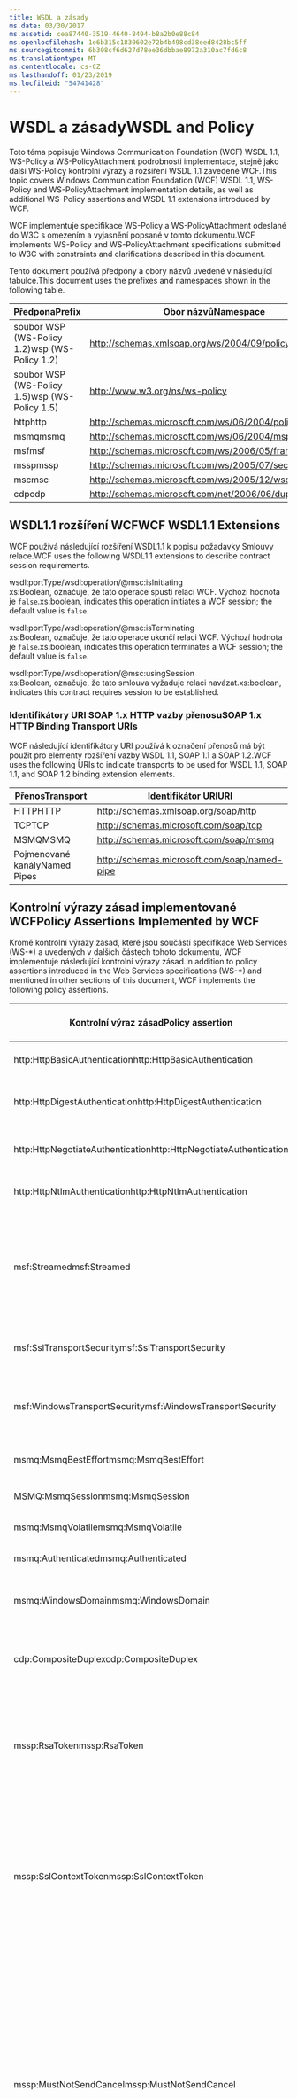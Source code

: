 ```yaml
---
title: WSDL a zásady
ms.date: 03/30/2017
ms.assetid: cea87440-3519-4640-8494-b8a2b0e88c84
ms.openlocfilehash: 1e6b315c1830602e72b4b498cd38eed8428bc5ff
ms.sourcegitcommit: 6b308cf6d627d78ee36dbbae8972a310ac7fd6c8
ms.translationtype: MT
ms.contentlocale: cs-CZ
ms.lasthandoff: 01/23/2019
ms.locfileid: "54741428"
---
```

# <a name="wsdl-and-policy"></a><span data-ttu-id="3b502-102">WSDL a zásady</span><span class="sxs-lookup"><span data-stu-id="3b502-102">WSDL and Policy</span></span>
<span data-ttu-id="3b502-103">Toto téma popisuje Windows Communication Foundation (WCF) WSDL 1.1, WS-Policy a WS-PolicyAttachment podrobnosti implementace, stejně jako další WS-Policy kontrolní výrazy a rozšíření WSDL 1.1 zavedené WCF.</span><span class="sxs-lookup"><span data-stu-id="3b502-103">This topic covers Windows Communication Foundation (WCF) WSDL 1.1, WS-Policy and WS-PolicyAttachment implementation details, as well as additional WS-Policy assertions and WSDL 1.1 extensions introduced by WCF.</span></span>  
  
 <span data-ttu-id="3b502-104">WCF implementuje specifikace WS-Policy a WS-PolicyAttachment odeslané do W3C s omezením a vyjasnění popsané v tomto dokumentu.</span><span class="sxs-lookup"><span data-stu-id="3b502-104">WCF implements WS-Policy and WS-PolicyAttachment specifications submitted to W3C with constraints and clarifications described in this document.</span></span>  
  
 <span data-ttu-id="3b502-105">Tento dokument používá předpony a obory názvů uvedené v následující tabulce.</span><span class="sxs-lookup"><span data-stu-id="3b502-105">This document uses the prefixes and namespaces shown in the following table.</span></span>  
  
|<span data-ttu-id="3b502-106">Předpona</span><span class="sxs-lookup"><span data-stu-id="3b502-106">Prefix</span></span>|<span data-ttu-id="3b502-107">Obor názvů</span><span class="sxs-lookup"><span data-stu-id="3b502-107">Namespace</span></span>|  
|------------|---------------|  
|<span data-ttu-id="3b502-108">soubor WSP (WS-Policy 1.2)</span><span class="sxs-lookup"><span data-stu-id="3b502-108">wsp (WS-Policy 1.2)</span></span>|http://schemas.xmlsoap.org/ws/2004/09/policy|  
|<span data-ttu-id="3b502-109">soubor WSP (WS-Policy 1.5)</span><span class="sxs-lookup"><span data-stu-id="3b502-109">wsp (WS-Policy 1.5)</span></span>|http://www.w3.org/ns/ws-policy|  
|<span data-ttu-id="3b502-110">http</span><span class="sxs-lookup"><span data-stu-id="3b502-110">http</span></span>|http://schemas.microsoft.com/ws/06/2004/policy/http|  
|<span data-ttu-id="3b502-111">msmq</span><span class="sxs-lookup"><span data-stu-id="3b502-111">msmq</span></span>|http://schemas.microsoft.com/ws/06/2004/mspolicy/msmq|  
|<span data-ttu-id="3b502-112">msf</span><span class="sxs-lookup"><span data-stu-id="3b502-112">msf</span></span>|http://schemas.microsoft.com/ws/2006/05/framing/policy|  
|<span data-ttu-id="3b502-113">mssp</span><span class="sxs-lookup"><span data-stu-id="3b502-113">mssp</span></span>|http://schemas.microsoft.com/ws/2005/07/securitypolicy|  
|<span data-ttu-id="3b502-114">msc</span><span class="sxs-lookup"><span data-stu-id="3b502-114">msc</span></span>|http://schemas.microsoft.com/ws/2005/12/wsdl/contract|  
|<span data-ttu-id="3b502-115">cdp</span><span class="sxs-lookup"><span data-stu-id="3b502-115">cdp</span></span>|http://schemas.microsoft.com/net/2006/06/duplex|  
  
## <a name="wcf-wsdl11-extensions"></a><span data-ttu-id="3b502-116">WSDL1.1 rozšíření WCF</span><span class="sxs-lookup"><span data-stu-id="3b502-116">WCF WSDL1.1 Extensions</span></span>  
 <span data-ttu-id="3b502-117">WCF používá následující rozšíření WSDL1.1 k popisu požadavky Smlouvy relace.</span><span class="sxs-lookup"><span data-stu-id="3b502-117">WCF uses the following WSDL1.1 extensions to describe contract session requirements.</span></span>  
  
 wsdl:portType/wsdl:operation/@msc:isInitiating  
 <span data-ttu-id="3b502-118">xs:Boolean, označuje, že tato operace spustí relaci WCF. Výchozí hodnota je `false`.</span><span class="sxs-lookup"><span data-stu-id="3b502-118">xs:boolean, indicates this operation initiates a WCF session; the default value is `false`.</span></span>  
  
 wsdl:portType/wsdl:operation/@msc:isTerminating  
 <span data-ttu-id="3b502-119">xs:Boolean, označuje, že tato operace ukončí relaci WCF. Výchozí hodnota je `false`.</span><span class="sxs-lookup"><span data-stu-id="3b502-119">xs:boolean, indicates this operation terminates a WCF session; the default value is `false`.</span></span>  
  
 wsdl:portType/wsdl:operation/@msc:usingSession  
 <span data-ttu-id="3b502-120">xs:Boolean, označuje, že tato smlouva vyžaduje relaci navázat.</span><span class="sxs-lookup"><span data-stu-id="3b502-120">xs:boolean, indicates this contract requires session to be established.</span></span>  
  
### <a name="soap-1x-http-binding-transport-uris"></a><span data-ttu-id="3b502-121">Identifikátory URI SOAP 1.x HTTP vazby přenosu</span><span class="sxs-lookup"><span data-stu-id="3b502-121">SOAP 1.x HTTP Binding Transport URIs</span></span>  
 <span data-ttu-id="3b502-122">WCF následující identifikátory URI používá k označení přenosů má být použit pro elementy rozšíření vazby WSDL 1.1, SOAP 1.1 a SOAP 1.2.</span><span class="sxs-lookup"><span data-stu-id="3b502-122">WCF uses the following URIs to indicate transports to be used for WSDL 1.1, SOAP 1.1, and SOAP 1.2 binding extension elements.</span></span>  
  
|<span data-ttu-id="3b502-123">Přenos</span><span class="sxs-lookup"><span data-stu-id="3b502-123">Transport</span></span>|<span data-ttu-id="3b502-124">Identifikátor URI</span><span class="sxs-lookup"><span data-stu-id="3b502-124">URI</span></span>|  
|---------------|---------|  
|<span data-ttu-id="3b502-125">HTTP</span><span class="sxs-lookup"><span data-stu-id="3b502-125">HTTP</span></span>|http://schemas.xmlsoap.org/soap/http|  
|<span data-ttu-id="3b502-126">TCP</span><span class="sxs-lookup"><span data-stu-id="3b502-126">TCP</span></span>|http://schemas.microsoft.com/soap/tcp|  
|<span data-ttu-id="3b502-127">MSMQ</span><span class="sxs-lookup"><span data-stu-id="3b502-127">MSMQ</span></span>|http://schemas.microsoft.com/soap/msmq|  
|<span data-ttu-id="3b502-128">Pojmenované kanály</span><span class="sxs-lookup"><span data-stu-id="3b502-128">Named Pipes</span></span>|http://schemas.microsoft.com/soap/named-pipe|  
  
## <a name="policy-assertions-implemented-by-wcf"></a><span data-ttu-id="3b502-129">Kontrolní výrazy zásad implementované WCF</span><span class="sxs-lookup"><span data-stu-id="3b502-129">Policy Assertions Implemented by WCF</span></span>  
 <span data-ttu-id="3b502-130">Kromě kontrolní výrazy zásad, které jsou součástí specifikace Web Services (WS-\*) a uvedených v dalších částech tohoto dokumentu, WCF implementuje následující kontrolní výrazy zásad.</span><span class="sxs-lookup"><span data-stu-id="3b502-130">In addition to policy assertions introduced in the Web Services specifications (WS-\*) and mentioned in other sections of this document, WCF implements the following policy assertions.</span></span>  
  
|<span data-ttu-id="3b502-131">Kontrolní výraz zásad</span><span class="sxs-lookup"><span data-stu-id="3b502-131">Policy assertion</span></span>|<span data-ttu-id="3b502-132">Předmět zásad</span><span class="sxs-lookup"><span data-stu-id="3b502-132">Policy subject</span></span>|<span data-ttu-id="3b502-133">Popis</span><span class="sxs-lookup"><span data-stu-id="3b502-133">Description</span></span>|  
|----------------------|--------------------|-----------------|  
|<span data-ttu-id="3b502-134">http:HttpBasicAuthentication</span><span class="sxs-lookup"><span data-stu-id="3b502-134">http:HttpBasicAuthentication</span></span>|<span data-ttu-id="3b502-135">Koncový bod</span><span class="sxs-lookup"><span data-stu-id="3b502-135">Endpoint</span></span>|<span data-ttu-id="3b502-136">Koncový bod používá HTTP Basic Authentication.</span><span class="sxs-lookup"><span data-stu-id="3b502-136">Endpoint uses HTTP Basic Authentication.</span></span>|  
|<span data-ttu-id="3b502-137">http:HttpDigestAuthentication</span><span class="sxs-lookup"><span data-stu-id="3b502-137">http:HttpDigestAuthentication</span></span>|<span data-ttu-id="3b502-138">Koncový bod</span><span class="sxs-lookup"><span data-stu-id="3b502-138">Endpoint</span></span>|<span data-ttu-id="3b502-139">Koncový bod používá ověřování pomocí protokolu HTTP Digest.</span><span class="sxs-lookup"><span data-stu-id="3b502-139">Endpoint uses HTTP Digest Authentication.</span></span>|  
|<span data-ttu-id="3b502-140">http:HttpNegotiateAuthentication</span><span class="sxs-lookup"><span data-stu-id="3b502-140">http:HttpNegotiateAuthentication</span></span>|<span data-ttu-id="3b502-141">Koncový bod</span><span class="sxs-lookup"><span data-stu-id="3b502-141">Endpoint</span></span>|<span data-ttu-id="3b502-142">Koncový bod používá ověřování vyjednávání protokolu HTTP.</span><span class="sxs-lookup"><span data-stu-id="3b502-142">Endpoint uses HTTP Negotiate Authentication.</span></span>|  
|<span data-ttu-id="3b502-143">http:HttpNtlmAuthentication</span><span class="sxs-lookup"><span data-stu-id="3b502-143">http:HttpNtlmAuthentication</span></span>|<span data-ttu-id="3b502-144">Koncový bod</span><span class="sxs-lookup"><span data-stu-id="3b502-144">Endpoint</span></span>|<span data-ttu-id="3b502-145">Koncový bod používá ověřování protokolem NTLM HTTP.</span><span class="sxs-lookup"><span data-stu-id="3b502-145">Endpoint uses HTTP NTLM Authentication.</span></span>|  
|<span data-ttu-id="3b502-146">msf:Streamed</span><span class="sxs-lookup"><span data-stu-id="3b502-146">msf:Streamed</span></span>|<span data-ttu-id="3b502-147">Koncový bod</span><span class="sxs-lookup"><span data-stu-id="3b502-147">Endpoint</span></span>|<span data-ttu-id="3b502-148">Koncový bod používá rámce datový proud zprávy.</span><span class="sxs-lookup"><span data-stu-id="3b502-148">Endpoint uses streamed message framing.</span></span> <span data-ttu-id="3b502-149">Tento kontrolní výraz se používá s protokolem rámce zpráv poskytuje pro přenosy, jako je například TCP a pojmenované kanály.</span><span class="sxs-lookup"><span data-stu-id="3b502-149">This assertion is used with the Message Framing protocol provided for transports such as TCP, and named pipes.</span></span>|  
|<span data-ttu-id="3b502-150">msf:SslTransportSecurity</span><span class="sxs-lookup"><span data-stu-id="3b502-150">msf:SslTransportSecurity</span></span>|<span data-ttu-id="3b502-151">Koncový bod</span><span class="sxs-lookup"><span data-stu-id="3b502-151">Endpoint</span></span>|<span data-ttu-id="3b502-152">Koncový bod používá zabezpečení přenosové vrstvy (TLS) s rámce zpráv.</span><span class="sxs-lookup"><span data-stu-id="3b502-152">Endpoint uses transport-layer security (TLS) with message framing.</span></span>|  
|<span data-ttu-id="3b502-153">msf:WindowsTransportSecurity</span><span class="sxs-lookup"><span data-stu-id="3b502-153">msf:WindowsTransportSecurity</span></span>|<span data-ttu-id="3b502-154">Koncový bod</span><span class="sxs-lookup"><span data-stu-id="3b502-154">Endpoint</span></span>|<span data-ttu-id="3b502-155">Koncový bod používá zprostředkovatel zabezpečení vyjednávání (SPNEGO) s rámce zpráv.</span><span class="sxs-lookup"><span data-stu-id="3b502-155">Endpoint uses Security Provider Negotiation (SPNEGO) with message framing.</span></span>|  
|<span data-ttu-id="3b502-156">msmq:MsmqBestEffort</span><span class="sxs-lookup"><span data-stu-id="3b502-156">msmq:MsmqBestEffort</span></span>|<span data-ttu-id="3b502-157">Koncový bod</span><span class="sxs-lookup"><span data-stu-id="3b502-157">Endpoint</span></span>|<span data-ttu-id="3b502-158">Služby MSMQ s best effort zárukami.</span><span class="sxs-lookup"><span data-stu-id="3b502-158">MSMQ with best-effort guarantees.</span></span>|  
|<span data-ttu-id="3b502-159">MSMQ:MsmqSession</span><span class="sxs-lookup"><span data-stu-id="3b502-159">msmq:MsmqSession</span></span>|<span data-ttu-id="3b502-160">Koncový bod</span><span class="sxs-lookup"><span data-stu-id="3b502-160">Endpoint</span></span>|<span data-ttu-id="3b502-161">Zaručuje služby MSMQ s relací.</span><span class="sxs-lookup"><span data-stu-id="3b502-161">MSMQ with Session guarantees.</span></span>|  
|<span data-ttu-id="3b502-162">msmq:MsmqVolatile</span><span class="sxs-lookup"><span data-stu-id="3b502-162">msmq:MsmqVolatile</span></span>|<span data-ttu-id="3b502-163">Koncový bod</span><span class="sxs-lookup"><span data-stu-id="3b502-163">Endpoint</span></span>|<span data-ttu-id="3b502-164">Volatile služby MSMQ.</span><span class="sxs-lookup"><span data-stu-id="3b502-164">MSMQ Volatile.</span></span>|  
|<span data-ttu-id="3b502-165">msmq:Authenticated</span><span class="sxs-lookup"><span data-stu-id="3b502-165">msmq:Authenticated</span></span>|<span data-ttu-id="3b502-166">Koncový bod</span><span class="sxs-lookup"><span data-stu-id="3b502-166">Endpoint</span></span>|<span data-ttu-id="3b502-167">Ověřování se používá u přenosu služby MSMQ.</span><span class="sxs-lookup"><span data-stu-id="3b502-167">Authentication is used with MSMQ transport.</span></span>|  
|<span data-ttu-id="3b502-168">msmq:WindowsDomain</span><span class="sxs-lookup"><span data-stu-id="3b502-168">msmq:WindowsDomain</span></span>|<span data-ttu-id="3b502-169">Koncový bod</span><span class="sxs-lookup"><span data-stu-id="3b502-169">Endpoint</span></span>|<span data-ttu-id="3b502-170">Ověřování v doméně Windows používaný službou MSMQ.</span><span class="sxs-lookup"><span data-stu-id="3b502-170">MSMQ uses Windows Domain authentication.</span></span>|  
|<span data-ttu-id="3b502-171">cdp:CompositeDuplex</span><span class="sxs-lookup"><span data-stu-id="3b502-171">cdp:CompositeDuplex</span></span>|<span data-ttu-id="3b502-172">Koncový bod</span><span class="sxs-lookup"><span data-stu-id="3b502-172">Endpoint</span></span>|<span data-ttu-id="3b502-173">Koncový bod používá dvě samostatné opačný přenosové připojení pro ani výstupní zprávy.</span><span class="sxs-lookup"><span data-stu-id="3b502-173">Endpoint uses two separate converse transport connections for in and out messages.</span></span>|  
|<span data-ttu-id="3b502-174">mssp:RsaToken</span><span class="sxs-lookup"><span data-stu-id="3b502-174">mssp:RsaToken</span></span>|<span data-ttu-id="3b502-175">Vnořené</span><span class="sxs-lookup"><span data-stu-id="3b502-175">Nested</span></span>|<span data-ttu-id="3b502-176">Výraz klíče tokenu RSA.</span><span class="sxs-lookup"><span data-stu-id="3b502-176">RSA key token assertion.</span></span> <span data-ttu-id="3b502-177">Tento požadavek obvykle splněn serializovat přímo jako součást informací o klíči v podporujícími podpis klíčem RSA.</span><span class="sxs-lookup"><span data-stu-id="3b502-177">This requirement is typically satisfied by an RSA key serialized directly as part of the key information in an endorsing signature.</span></span>|  
|<span data-ttu-id="3b502-178">mssp:SslContextToken</span><span class="sxs-lookup"><span data-stu-id="3b502-178">mssp:SslContextToken</span></span>|<span data-ttu-id="3b502-179">Vnořené</span><span class="sxs-lookup"><span data-stu-id="3b502-179">Nested</span></span>|<span data-ttu-id="3b502-180">Vyžaduje použít SecurityContextToken pomocí binární TLS handshake pomocí WS-Trust.</span><span class="sxs-lookup"><span data-stu-id="3b502-180">Requires that a SecurityContextToken obtained using binary TLS handshake using WS-Trust be used.</span></span> <span data-ttu-id="3b502-181">Vnořené výrazy zahrnují: sp:RequireDerivedKeys, mssp:MustNotSendCancel, mssp:RequireClientCertificate.</span><span class="sxs-lookup"><span data-stu-id="3b502-181">Nested assertions include: sp:RequireDerivedKeys, mssp:MustNotSendCancel, mssp:RequireClientCertificate.</span></span>|  
|<span data-ttu-id="3b502-182">mssp:MustNotSendCancel</span><span class="sxs-lookup"><span data-stu-id="3b502-182">mssp:MustNotSendCancel</span></span>|<span data-ttu-id="3b502-183">Vnořené</span><span class="sxs-lookup"><span data-stu-id="3b502-183">Nested</span></span>|<span data-ttu-id="3b502-184">Určuje, že žádost o token zabezpečení (RVNÍ) požádat o zprávy [WS-Trust] zrušit vazbu [WS-Trust, WS-SC] požadavek neposílali na vydavatele dané SecurityContextToken.</span><span class="sxs-lookup"><span data-stu-id="3b502-184">Specifies a requirement that a request security token (RST) request messages [WS-Trust] using the Cancel binding [WS-Trust, WS-SC] not be sent to the issuer of a given SecurityContextToken.</span></span> <span data-ttu-id="3b502-185">Pokud tento kontrolní výraz je k dispozici, nesmí tyto zprávy žádosti odeslané na vydavatele.</span><span class="sxs-lookup"><span data-stu-id="3b502-185">If this assertion is present, then such request messages must not be sent to the issuer.</span></span> <span data-ttu-id="3b502-186">Pokud tento kontrolní výraz není k dispozici, můžete takové žádosti o zprávy odeslané na vydavatele.</span><span class="sxs-lookup"><span data-stu-id="3b502-186">If this assertion is not present, then such request messages can be sent to the issuer.</span></span>|  
|<span data-ttu-id="3b502-187">mssp:RequireClientCertificate</span><span class="sxs-lookup"><span data-stu-id="3b502-187">mssp:RequireClientCertificate</span></span>|<span data-ttu-id="3b502-188">Vnořené</span><span class="sxs-lookup"><span data-stu-id="3b502-188">Nested</span></span>|<span data-ttu-id="3b502-189">Tento volitelný prvek určuje požadavek na klientský certifikát, který se poskytuje jako součást TLSNEGO protokolu.</span><span class="sxs-lookup"><span data-stu-id="3b502-189">This optional element specifies a requirement for a client certificate to be provided as part of the TLSNEGO protocol.</span></span> <span data-ttu-id="3b502-190">Pokud tento kontrolní výraz je k dispozici, musí být zadaná klientský certifikát.</span><span class="sxs-lookup"><span data-stu-id="3b502-190">If this assertion is present, then a client certificate must be provided.</span></span> <span data-ttu-id="3b502-191">Pokud tento kontrolní výraz není k dispozici, nesmí být zadaná klientský certifikát.</span><span class="sxs-lookup"><span data-stu-id="3b502-191">If this assertion is not present, then a client certificate must not be provided.</span></span> <span data-ttu-id="3b502-192">Tento kontrolní výraz se nesmí používat mimo mssp:SslContextToken.</span><span class="sxs-lookup"><span data-stu-id="3b502-192">This assertion must not be used outside of mssp:SslContextToken.</span></span>|  
  
## <a name="see-also"></a><span data-ttu-id="3b502-193">Viz také:</span><span class="sxs-lookup"><span data-stu-id="3b502-193">See also</span></span>
- [<span data-ttu-id="3b502-194">Vlastní publikování WSDL</span><span class="sxs-lookup"><span data-stu-id="3b502-194">Custom WSDL Publication</span></span>](../../../../docs/framework/wcf/samples/custom-wsdl-publication.md)
- [<span data-ttu-id="3b502-195">Postupy: Export vlastního WSDL</span><span class="sxs-lookup"><span data-stu-id="3b502-195">How to: Export Custom WSDL</span></span>](../../../../docs/framework/wcf/extending/how-to-export-custom-wsdl.md)
- [<span data-ttu-id="3b502-196">Postupy: Import vlastního WSDL</span><span class="sxs-lookup"><span data-stu-id="3b502-196">How to: Import Custom WSDL</span></span>](../../../../docs/framework/wcf/extending/how-to-import-custom-wsdl.md)

